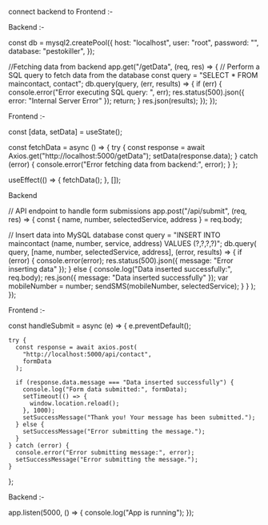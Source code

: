connect backend to Frontend :- 

Backend :-

const db = mysql2.createPool({
  host: "localhost",
  user: "root",
  password: "",
  database: "pestokiller",
});

//Fetching data from backend
app.get("/getData", (req, res) => {
  // Perform a SQL query to fetch data from the database
  const query = "SELECT * FROM maincontact, contact";
  db.query(query, (err, results) => {
    if (err) {
      console.error("Error executing SQL query: ", err);
      res.status(500).json({ error: "Internal Server Error" });
      return;
    }
    res.json(results);
  });
});


Frontend :-

const [data, setData] = useState();

  const fetchData = async () => {
    try {
      const response = await Axios.get("http://localhost:5000/getData");
      setData(response.data);
    } catch (error) {
      console.error("Error fetching data from backend:", error);
    }
  };

  useEffect(() => {
    fetchData();
  }, []);


Backend

// API endpoint to handle form submissions
app.post("/api/submit", (req, res) => {
  const { name, number, selectedService, address } = req.body;

  // Insert data into MySQL database
  const query =
    "INSERT INTO maincontact (name, number, service, address) VALUES (?,?,?,?)";
  db.query(
    query,
    [name, number, selectedService, address],
    (error, results) => {
      if (error) {
        console.error(error);
        res.status(500).json({ message: "Error inserting data" });
      } else {
        console.log("Data inserted successfully:", req.body);
        res.json({ message: "Data inserted successfully" });
        var mobileNumber = number;
        sendSMS(mobileNumber, selectedService);
      }
    }
  );
});


Frontend :-

 const handleSubmit = async (e) => {
    e.preventDefault();

    try {
      const response = await axios.post(
        "http://localhost:5000/api/contact",
        formData
      );

      if (response.data.message === "Data inserted successfully") {
        console.log("Form data submitted:", formData);
        setTimeout(() => {
          window.location.reload();
        }, 1000);
        setSuccessMessage("Thank you! Your message has been submitted.");
      } else {
        setSuccessMessage("Error submitting the message.");
      }
    } catch (error) {
      console.error("Error submitting message:", error);
      setSuccessMessage("Error submitting the message.");
    }
  };



Backend :-

app.listen(5000, () => {
  console.log("App is running");
});